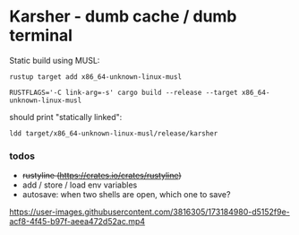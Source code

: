 # Karsher -  dumb cache / dumb terminal

Static build using MUSL:

```
rustup target add x86_64-unknown-linux-musl 
```


```
RUSTFLAGS='-C link-arg=-s' cargo build --release --target x86_64-unknown-linux-musl
```

should print "statically linked":

```
ldd target/x86_64-unknown-linux-musl/release/karsher 

```

### todos
- ~~rustyline (https://crates.io/crates/rustyline)~~
- add / store / load env variables
- autosave: when two shells are open, which one to save? 


https://user-images.githubusercontent.com/3816305/173184980-d5152f9e-acf8-4f45-b97f-aeea472d52ac.mp4

